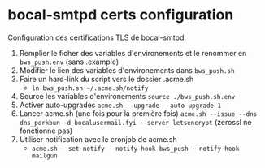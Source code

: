 # bocal-smtpd certs configuration

Configuration des certifications TLS de bocal-smtpd.


1. Remplier le ficher des variables d'environements et le renommer en `bws_push.env` (sans .example)
2. Modifier le lien des variables d'environements dans `bws_push.sh`
3. Faire un hard-link du script vers le dossier .acme.sh
    - `ln bws_push.sh ~/.acme.sh/notify`
4. Source les variables d'environements `source ./bws_push.sh.env`
5. Activer auto-upgrades `acme.sh --upgrade --auto-upgrade 1`
6. Lancer acme.sh (une fois pour la première fois) `acme.sh --issue --dns dns_porkbun -d bocalusermail.fyi --server letsencrypt` (zerossl ne fonctionne pas)
7. Utiliser notification avec le cronjob de acme.sh
    - `acme.sh --set-notify --notify-hook bws_push --notify-hook mailgun`

